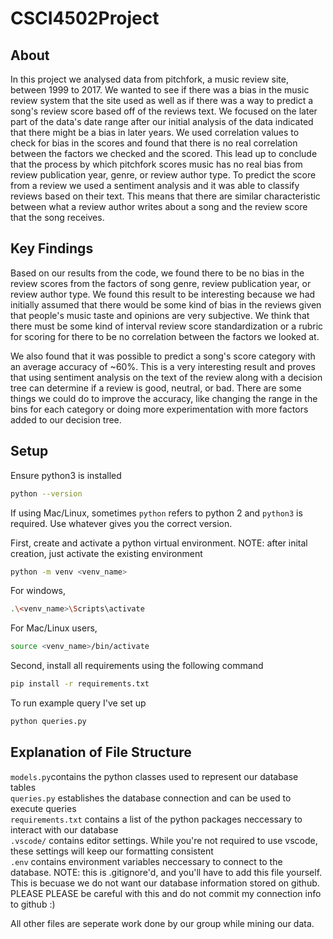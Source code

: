 # CSCI4502Project

## About
In this project we analysed data from pitchfork, a music review site, between 1999 to 2017. We wanted to see if there was a bias in the music review system that the site used as well as if there was a way to predict a song's review score based off of the reviews text. We focused on the later part of the data's date range after our initial analysis of the data indicated that there might be a bias in later years.  We used correlation values to check for bias in the scores and found that there is no real correlation between the factors we checked and the scored. This lead up to conclude that the process by which pitchfork scores music has no real bias from review publication year, genre, or review author type. To predict the score from a review we used a sentiment analysis and it was able to classify reviews based on their text. This means that there are similar characteristic between what a review author writes about a song and the review score that the song receives. 

## Key  Findings
Based on our results from the code, we found there to be no bias in the review scores from the factors of song genre, review publication year, or review author type. We found this result to be interesting because we had initially assumed that there would be some kind of bias in the reviews given that people's music taste and opinions are very subjective. We think that there must be some kind of interval review score standardization or a rubric for scoring for there to be no correlation between the factors we looked at. 

We also found that it was possible to predict a song's score category with an average accuracy of ~60%. This is a very interesting result and proves that using sentiment analysis on the text of the review along with a decision tree can determine if a review is good, neutral, or bad. There are some things we could do to improve the accuracy, like changing the range in the bins for each category or doing more experimentation with more factors added to our decision tree. 

## Setup
Ensure python3 is installed
```bash
python --version
```
If using Mac/Linux, sometimes `python` refers to python 2 and `python3` is required. Use whatever gives you the correct version.

First, create and activate a python virtual environment. NOTE: after inital creation, just activate the existing environment
```bash
python -m venv <venv_name>
```
For windows,
```bash
.\<venv_name>\Scripts\activate
```
For Mac/Linux users, 
```bash
source <venv_name>/bin/activate
```
Second, install all requirements using the following command
```bash
pip install -r requirements.txt
```
To run example query I've set up
```bash
python queries.py
```

## Explanation of File Structure
`models.py`contains the python classes used to represent our database tables\
`queries.py` establishes the database connection and can be used to execute queries\
`requirements.txt` contains a list of the python packages neccessary to interact with our database\
`.vscode/` contains editor settings. While you're not required to use vscode, these settings will keep our formatting consistent\
`.env` contains environment variables neccessary to connect to the database. NOTE: this is .gitignore'd, and you'll have to add this file yourself. This is becuase we do not want our database information stored on github. PLEASE PLEASE be careful with this and do not commit my connection info to github :)

All other files are seperate work done by our group while mining our data.
